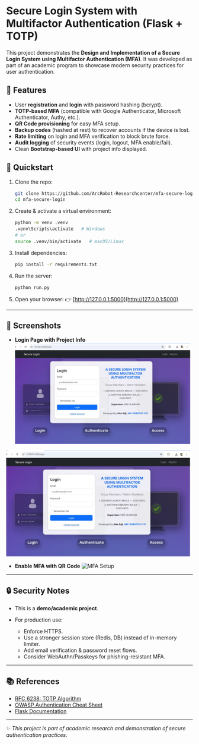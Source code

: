 
# Secure Login System with Multifactor Authentication (Flask + TOTP)

This project demonstrates the **Design and Implementation of a Secure Login System using Multifactor Authentication (MFA)**.
It was developed as part of an academic program to showcase modern security practices for user authentication.


## 🔑 Features

* User **registration** and **login** with password hashing (bcrypt).
* **TOTP-based MFA** (compatible with Google Authenticator, Microsoft Authenticator, Authy, etc.).
* **QR Code provisioning** for easy MFA setup.
* **Backup codes** (hashed at rest) to recover accounts if the device is lost.
* **Rate limiting** on login and MFA verification to block brute force.
* **Audit logging** of security events (login, logout, MFA enable/fail).
* Clean **Bootstrap-based UI** with project info displayed.


## 🚀 Quickstart

1. Clone the repo:

   ```bash
   git clone https://github.com/ArcRobot-Researchcenter/mfa-secure-login.git
   cd mfa-secure-login
   ```

2. Create & activate a virtual environment:

   ```bash
   python -m venv .venv
   .venv\Scripts\activate   # Windows
   # or
   source .venv/bin/activate   # macOS/Linux
   ```

3. Install dependencies:

   ```bash
   pip install -r requirements.txt
   ```

4. Run the server:

   ```bash
   python run.py
   ```

5. Open your browser:
   👉 [http://127.0.0.1:5000](http://127.0.0.1:5000)

---

## 📸 Screenshots

* **Login Page with Project Info**
![Secure Login Screenshot](./screenshot/secure_login.jpg)


![Secure Login Screenshot](https://github.com/ArcRobot-Researchcenter/Secure-Login-System-with-Multifactor-Authentication/blob/main/screenshot/secure_login.jpg?raw=true)



* **Enable MFA with QR Code**
  ![MFA Setup](docs/mfa-setup.png)

---

## 🔒 Security Notes

* This is a **demo/academic project**.
* For production use:

  * Enforce HTTPS.
  * Use a stronger session store (Redis, DB) instead of in-memory limiter.
  * Add email verification & password reset flows.
  * Consider WebAuthn/Passkeys for phishing-resistant MFA.

---

## 📚 References

* [RFC 6238: TOTP Algorithm](https://www.rfc-editor.org/rfc/rfc6238)
* [OWASP Authentication Cheat Sheet](https://cheatsheetseries.owasp.org/cheatsheets/Authentication_Cheat_Sheet.html)
* [Flask Documentation](https://flask.palletsprojects.com/)

---

✨ *This project is part of academic research and demonstration of secure authentication practices.*

